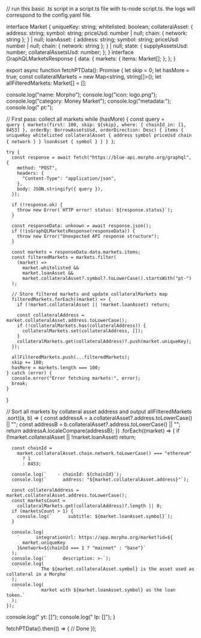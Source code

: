// run this basic .ts script in a script.ts file with ts-node script.ts. the logs will correspond to the config.yaml file.

interface Market {
uniqueKey: string;
whitelisted: boolean;
collateralAsset: {
address: string;
symbol: string;
priceUsd: number | null;
chain: { network: string };
} | null;
loanAsset: {
address: string;
symbol: string;
priceUsd: number | null;
chain: { network: string };
} | null;
state: {
supplyAssetsUsd: number;
collateralAssetsUsd: number;
};
}
interface GraphQLMarketsResponse {
data: {
markets: {
items: Market[];
};
};
}

export async function fetchPTData(): Promise<void> {
let skip = 0;
let hasMore = true;
const collateralMarkets = new Map<string, string[]>();
let allFilteredMarkets: Market[] = [];

console.log("name: Morpho");
console.log("icon: logo.png");
console.log("category: Money Market");
console.log("metadata:");
console.log(" pt:");

// First pass: collect all markets
while (hasMore) {
const query = `            query {
          markets(first: 100, skip: ${skip}, where: { chainId_in: [1, 8453] }, orderBy: BorrowAssetsUsd, orderDirection: Desc) {
            items {
              uniqueKey
              whitelisted
              collateralAsset {
                address
                symbol
                priceUsd
                chain {
                  network
                }
              }
              loanAsset {
                symbol
              }
            }
          }
        }
   `;

    try {
      const response = await fetch("https://blue-api.morpho.org/graphql", {
        method: "POST",
        headers: {
          "Content-Type": "application/json",
        },
        body: JSON.stringify({ query }),
      });

      if (!response.ok) {
        throw new Error(`HTTP error! status: ${response.status}`);
      }

      const responseData: unknown = await response.json();
      if (!isGraphQLMarketsResponse(responseData)) {
        throw new Error("Unexpected API response structure");
      }

      const markets = responseData.data.markets.items;
      const filteredMarkets = markets.filter(
        (market) =>
          market.whitelisted &&
          market.loanAsset &&
          market.collateralAsset?.symbol?.toLowerCase().startsWith("pt-")
      );

      // Store filtered markets and update collateralMarkets map
      filteredMarkets.forEach((market) => {
        if (!market.collateralAsset || !market.loanAsset) return;

        const collateralAddress = market.collateralAsset.address.toLowerCase();
        if (!collateralMarkets.has(collateralAddress)) {
          collateralMarkets.set(collateralAddress, []);
        }
        collateralMarkets.get(collateralAddress)?.push(market.uniqueKey);
      });

      allFilteredMarkets.push(...filteredMarkets);
      skip += 100;
      hasMore = markets.length === 100;
    } catch (error) {
      console.error("Error fetching markets:", error);
      break;
    }

}

// Sort all markets by collateral asset address and output
allFilteredMarkets
.sort((a, b) => {
const addressA = a.collateralAsset?.address.toLowerCase() || "";
const addressB = b.collateralAsset?.address.toLowerCase() || "";
return addressA.localeCompare(addressB);
})
.forEach((market) => {
if (!market.collateralAsset || !market.loanAsset) return;

      const chainId =
        market.collateralAsset.chain.network.toLowerCase() === "ethereum"
          ? 1
          : 8453;

      console.log(`    - chainId: ${chainId}`);
      console.log(`      address: "${market.collateralAsset.address}"`);

      const collateralAddress = market.collateralAsset.address.toLowerCase();
      const marketsCount =
        collateralMarkets.get(collateralAddress)?.length || 0;
      if (marketsCount > 1) {
        console.log(`      subtitle: ${market.loanAsset.symbol}`);
      }

      console.log(
        `      integrationUrl: https://app.morpho.org/market?id=${
          market.uniqueKey
        }&network=${chainId === 1 ? "mainnet" : "base"}`
      );
      console.log(`      description: >-`);
      console.log(
        `        The ${market.collateralAsset.symbol} is the asset used as collateral in a Morpho`
      );
      console.log(
        `        market with ${market.loanAsset.symbol} as the loan token.`
      );
    });

console.log(" yt: []");
console.log(" lp: []");
}

fetchPTData().then(() => {
// Done
});

